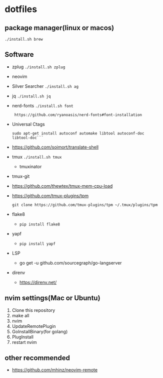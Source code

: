 # dotfiles

## package manager(linux or macos)
`./install.sh brew`

## Software

* zplug `./install.sh zplug`
* neovim
* Silver Searcher `./install.sh ag`
* jq `./install.sh jq`
* nerd-fonts `./install.sh font`
  ```
   https://github.com/ryanoasis/nerd-fonts#font-installation
  ```
* Universal Ctags
  ```
  sudo apt-get install autoconf automake libtool autoconf-doc libtool-doc```
  ```
* https://github.com/soimort/translate-shell
* tmux `./install.sh tmux`
  * tmuxinator
* tmux-git
* https://github.com/thewtex/tmux-mem-cpu-load
* https://github.com/tmux-plugins/tpm
  ```
  git clone https://github.com/tmux-plugins/tpm ~/.tmux/plugins/tpm
  ```
* flake8
  * `pip install flake8`
* yapf
  * `pip install yapf`

* LSP
  * go get -u github.com/sourcegraph/go-langserver

* direnv
  * https://direnv.net/

## nvim settings(Mac or Ubuntu)

1. Clone this repository
1. make all
1. nvim
1. UpdateRemotePlugin
1. GoInstallBinary(for golang)
1. PlugInstall
1. restart nvim

## other recommended

* https://github.com/mhinz/neovim-remote
